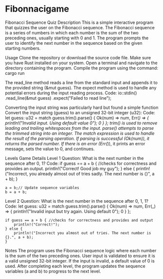 # Fibonnacigame
Fibonacci Sequence Quiz
Description
This is a simple interactive program that quizzes the user on the Fibonacci sequence. The Fibonacci sequence is a series of numbers in which each number is the sum of the two preceding ones, usually starting with 0 and 1. The program prompts the user to identify the next number in the sequence based on the given starting numbers.

Usage
Clone the repository or download the source code file.
Make sure you have Rust installed on your system.
Open a terminal and navigate to the directory containing the program.
Compile the program using the command: cargo run

The read_line method reads a line from the standard input and appends it to the provided string (&mut guess). The expect method is used to handle any potential errors during the input reading process. 
Code: io::stdin()
    .read_line(&mut guess)
    .expect("Failed to read line");

Converting the input string was particularly hard but found a simple function
Convert the input string (guess) to an unsigned 32-bit integer (u32):
Code: let guess: u32 = match guess.trim().parse() {
    Ok(num) => num,
    Err(_) => {
        println!("Invalid input. Using default value 0");
        0
    }
    };
trim() is used to remove leading and trailing whitespaces from the input.
parse() attempts to parse the trimmed string into an integer.
The match expression is used to handle the result of the parsing operation. If parsing is successful (Ok(num)), it returns the parsed number. If there is an error (Err(_)), it prints an error message, sets the value to 0, and continues.



Levels Game Details 
Level 1
Question: What is the next number in the sequence after 0, 1?
Code: if guess == a + b { //checks for correctness and provides an output.
        println!("Correct! Good job my guy");
    } else {
        println!("Incorrect, you already almost out of tries sadly. The next number is {}", a + b);
    }
    
    a = b;// Update sequence variables
    b = a + b;

Level 2
Question: What is the next number in the sequence after 0, 1, 1?
Code: let guess: u32 = match guess.trim().parse() {
        Ok(num) => num,
        Err(_) => {
            println!("Invalid input but try again. Using default 0");
            0
        }
    };
    
    if guess == a + b { //checks for correctness and provides and output
        println!("Correct!");
    } else {
        println!("Incorrect you almost out of tries. The next number is {}.", a + b);
    }


Notes
The program uses the Fibonacci sequence logic where each number is the sum of the two preceding ones.
User input is validated to ensure it is a valid unsigned 32-bit integer. If the input is invalid, a default value of 0 is used.
After completing each level, the program updates the sequence variables (a and b) to progress to the next level.